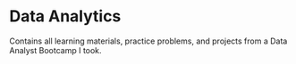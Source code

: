 # Data Analytics
Contains all learning materials, practice problems, and projects from a Data Analyst Bootcamp I took.
